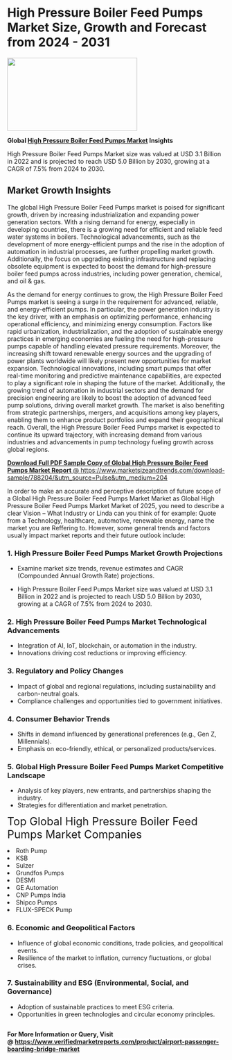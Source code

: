 <H1>High Pressure Boiler Feed Pumps Market Size, Growth and Forecast from 2024 - 2031</H1><img class="aligncenter size-medium wp-image-584254" src="https://thirdeyenews.in/wp-content/uploads/2024/09/Global-Market-Research-300x168.jpeg" alt="" width="300" height="168" /><p><strong>Global&nbsp;<a href="https://www.marketsizeandtrends.com/download-sample/788204/&amp;utm_source=Pulse&amp;utm_medium=204">High Pressure Boiler Feed Pumps Market</a> Insights</strong></p><p>High Pressure Boiler Feed Pumps Market size was valued at USD 3.1 Billion in 2022 and is projected to reach USD 5.0 Billion by 2030, growing at a CAGR of 7.5% from 2024 to 2030.</p><p><h2>Market Growth Insights</h2> <p>The global High Pressure Boiler Feed Pumps market is poised for significant growth, driven by increasing industrialization and expanding power generation sectors. With a rising demand for energy, especially in developing countries, there is a growing need for efficient and reliable feed water systems in boilers. Technological advancements, such as the development of more energy-efficient pumps and the rise in the adoption of automation in industrial processes, are further propelling market growth. Additionally, the focus on upgrading existing infrastructure and replacing obsolete equipment is expected to boost the demand for high-pressure boiler feed pumps across industries, including power generation, chemical, and oil & gas.</p> <p><a href="#"></a></p> <p>As the demand for energy continues to grow, the High Pressure Boiler Feed Pumps market is seeing a surge in the requirement for advanced, reliable, and energy-efficient pumps. In particular, the power generation industry is the key driver, with an emphasis on optimizing performance, enhancing operational efficiency, and minimizing energy consumption. Factors like rapid urbanization, industrialization, and the adoption of sustainable energy practices in emerging economies are fueling the need for high-pressure pumps capable of handling elevated pressure requirements. Moreover, the increasing shift toward renewable energy sources and the upgrading of power plants worldwide will likely present new opportunities for market expansion. Technological innovations, including smart pumps that offer real-time monitoring and predictive maintenance capabilities, are expected to play a significant role in shaping the future of the market. Additionally, the growing trend of automation in industrial sectors and the demand for precision engineering are likely to boost the adoption of advanced feed pump solutions, driving overall market growth. The market is also benefiting from strategic partnerships, mergers, and acquisitions among key players, enabling them to enhance product portfolios and expand their geographical reach. Overall, the High Pressure Boiler Feed Pumps market is expected to continue its upward trajectory, with increasing demand from various industries and advancements in pump technology fueling growth across global regions.</p> <p><a href="#"></p><p><span class=""><strong>Download Full PDF Sample Copy of Global High Pressure Boiler Feed Pumps Market Report</strong> @ <a href="https://www.marketsizeandtrends.com/download-sample/788204/&amp;utm_source=Pulse&amp;utm_medium=204" target="_blank">https://www.marketsizeandtrends.com/download-sample/788204/&amp;utm_source=Pulse&amp;utm_medium=204</a></span></p><p>In order to make an accurate and perceptive description of future scope of a Global&nbsp;High Pressure Boiler Feed Pumps Market Market as Global&nbsp;High Pressure Boiler Feed Pumps Market Market of 2025, you need to describe a clear Vision &ndash; What Industry or Linda can you think of for example: Quote from a Technology, healthcare, automotive, renewable energy, name the market you are Reffering to. However, some general trends and factors usually impact market reports and their future outlook include:</p><h3>1.&nbsp;<strong>High Pressure Boiler Feed Pumps Market Growth Projections</strong></h3><ul><li>Examine market size trends, revenue estimates and CAGR (Compounded Annual Growth Rate) projections.</li><li><p>High Pressure Boiler Feed Pumps Market size was valued at USD 3.1 Billion in 2022 and is projected to reach USD 5.0 Billion by 2030, growing at a CAGR of 7.5% from 2024 to 2030.</p></li></ul><h3>2.&nbsp;<strong>High Pressure Boiler Feed Pumps Market Technological Advancements</strong></h3><ul><li>Integration of AI, IoT, blockchain, or automation in the industry.</li><li>Innovations driving cost reductions or improving efficiency.</li></ul><h3>3.&nbsp;<strong>Regulatory and Policy Changes</strong></h3><ul><li>Impact of global and regional regulations, including sustainability and carbon-neutral goals.</li><li>Compliance challenges and opportunities tied to government initiatives.</li></ul><h3>4.&nbsp;<strong>Consumer Behavior Trends</strong></h3><ul><li>Shifts in demand influenced by generational preferences (e.g., Gen Z, Millennials).</li><li>Emphasis on eco-friendly, ethical, or personalized products/services.</li></ul><h3>5.&nbsp;<strong>Global High Pressure Boiler Feed Pumps Market Competitive Landscape</strong></h3><ul><li>Analysis of key players, new entrants, and partnerships shaping the industry.</li><li>Strategies for differentiation and market penetration.</li></ul><p data-pm-slice="1 1 []"><span style="color: inherit; font-family: inherit; font-size: 25px;">Top Global High Pressure Boiler Feed Pumps Market Companies</span></p><div class="" data-test-id=""><p><li>Roth Pump</li><li> KSB</li><li> Sulzer</li><li> Grundfos Pumps</li><li> DESMI</li><li> GE Automation</li><li> CNP Pumps India</li><li> Shipco Pumps</li><li> FLUX-SPECK Pump</li></p></div><h3>6.&nbsp;<strong>Economic and Geopolitical Factors</strong></h3><ul><li>Influence of global economic conditions, trade policies, and geopolitical events.</li><li>Resilience of the market to inflation, currency fluctuations, or global crises.</li></ul><h3>7.&nbsp;<strong>Sustainability and ESG (Environmental, Social, and Governance)</strong></h3><ul><li>Adoption of sustainable practices to meet ESG criteria.</li><li>Opportunities in green technologies and circular economy principles.</li></ul><h2><strong style="font-size: 14px;">For More Information or Query, Visit @&nbsp;</strong><a style="background-color: #ffffff; font-size: 14px;" href="https://www.marketsizeandtrends.com/report/high-pressure-boiler-feed-pumps-market/" target="_blank">https://www.verifiedmarketreports.com/product/airport-passenger-boarding-bridge-market</a></h2>
